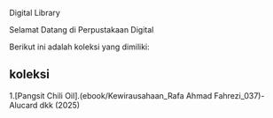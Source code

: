 Digital Library

Selamat Datang di Perpustakaan Digital

Berikut ini adalah koleksi yang dimiliki:

## koleksi
1.[Pangsit Chili Oil].(ebook/Kewirausahaan_Rafa Ahmad Fahrezi_037)-Alucard dkk (2025)
